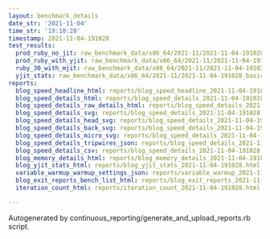 ```yaml
---
layout: benchmark_details
date_str: '2021-11-04'
time_str: '19:10:28'
timestamp: 2021-11-04-191028
test_results:
  prod_ruby_no_jit: raw_benchmark_data/x86_64/2021-11/2021-11-04-191028_basic_benchmark_prod_ruby_no_jit.json
  prod_ruby_with_yjit: raw_benchmark_data/x86_64/2021-11/2021-11-04-191028_basic_benchmark_prod_ruby_with_yjit.json
  ruby_30_with_mjit: raw_benchmark_data/x86_64/2021-11/2021-11-04-191028_basic_benchmark_ruby_30_with_mjit.json
  yjit_stats: raw_benchmark_data/x86_64/2021-11/2021-11-04-191028_basic_benchmark_yjit_stats.json
reports:
  blog_speed_headline_html: reports/blog_speed_headline_2021-11-04-191028.html
  blog_speed_details_html: reports/blog_speed_details_2021-11-04-191028.html
  blog_speed_details_raw_details_html: reports/blog_speed_details_2021-11-04-191028.raw_details.html
  blog_speed_details_svg: reports/blog_speed_details_2021-11-04-191028.svg
  blog_speed_details_head_svg: reports/blog_speed_details_2021-11-04-191028.head.svg
  blog_speed_details_back_svg: reports/blog_speed_details_2021-11-04-191028.back.svg
  blog_speed_details_micro_svg: reports/blog_speed_details_2021-11-04-191028.micro.svg
  blog_speed_details_tripwires_json: reports/blog_speed_details_2021-11-04-191028.tripwires.json
  blog_speed_details_csv: reports/blog_speed_details_2021-11-04-191028.csv
  blog_memory_details_html: reports/blog_memory_details_2021-11-04-191028.html
  blog_yjit_stats_html: reports/blog_yjit_stats_2021-11-04-191028.html
  variable_warmup_warmup_settings_json: reports/variable_warmup_2021-11-04-191028.warmup_settings.json
  blog_exit_reports_bench_list_html: reports/blog_exit_reports_2021-11-04-191028.bench_list.html
  iteration_count_html: reports/iteration_count_2021-11-04-191028.html

---
```

Autogenerated by continuous_reporting/generate_and_upload_reports.rb script.
